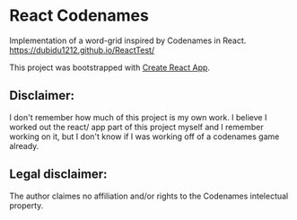 # React Codenames
Implementation of a word-grid inspired by Codenames in React.
https://dubidu1212.github.io/ReactTest/

This project was bootstrapped with [Create React App](https://github.com/facebook/create-react-app).

## Disclaimer:
I don't remember how much of this project is my own work. I believe I worked out the react/ app part of this project myself and I remember working on it, but I don't know if I was working off of a codenames game already.

## Legal disclaimer:
The author claimes no affiliation and/or rights to the Codenames intelectual property.
